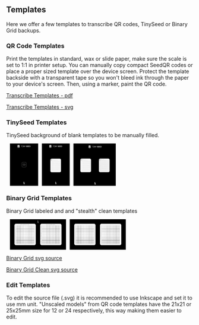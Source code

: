 ## Templates
Here we offer a few templates to transcribe QR codes, TinySeed or Binary Grid backups.

### QR Code Templates
Print the templates in standard, wax or slide paper, make sure the scale is set to 1:1 in printer setup.
You can manually copy compact SeedQR codes or place a proper sized template over the device screen.
Protect the template backside with a transparent tape so you won't bleed ink through the paper to your device's screen.
Then, using a marker, paint the QR code.

[Transcribe Templates - pdf](Krux_transcribe_templates.pdf)

[Transcribe Templates - svg](Krux_transcribe_templates.svg)

### TinySeed Templates

TinySeed background of blank templates to be manually filled.

<div style="clear: both"></div>

<a href="./tiny_seed_scan_background.png">
  <img src="./tiny_seed_scan_background.png" alt="TinySeed Scan Background" style="width: 15%; float: left; margin-left: 10px;">
</a>

<a href="./tiny_seed_template.png">
  <img src="./tiny_seed_template.png" alt="TinySeed Scan Background" style="width: 15%; float: left; margin-left: 10px;">
</a>

<a href="./tiny_seed_template_24w.png">
  <img src="./tiny_seed_template_24w.png" alt="TinySeed Scan Background" style="width: 22.5%; float: left; margin-left: 10px;">
</a>


<div style="clear: both"></div>

### Binary Grid Templates

Binary Grid labeled and and "stealth" clean templates

<div style="clear: both"></div>

<a href="./Krux_Binary_Grid_double_rev1.png">
  <img src="./Krux_Binary_Grid_double_rev1.png" alt="TinySeed Scan Background" style="width: 30%; float: left; margin-left: 10px;">
</a>

<a href="./Krux_Binary_Grid_double_clean_rev1.png">
  <img src="./Krux_Binary_Grid_double_clean_rev1.png" alt="TinySeed Scan Background" style="width: 30%; float: left; margin-left: 10px;">
</a>

<div style="clear: both"></div>

[Binary Grid svg source](Krux_Binary_Grid_double_rev1.svg)

[Binary Grid Clean svg source](Krux_Binary_Grid_double_clean_rev1.svg)

### Edit Templates
To edit the source file (.svg) it is recommended to use Inkscape and set it to use mm unit. "Unscaled models" from QR code templates have the 21x21 or 25x25mm size for 12 or 24 respectively, this way making them easier to edit.